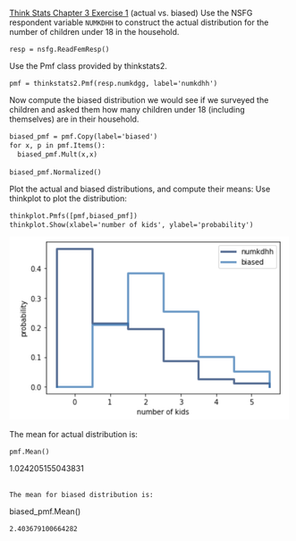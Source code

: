 [Think Stats Chapter 3 Exercise 1](http://greenteapress.com/thinkstats2/html/thinkstats2004.html#toc31) (actual vs. biased)
Use the NSFG respondent variable ```NUMKDHH``` to construct the actual distribution for the number of children under 18 in the household.
```
resp = nsfg.ReadFemResp()
```
Use the Pmf class provided by thinkstats2.
```
pmf = thinkstats2.Pmf(resp.numkdgg, label='numkdhh')
```

Now compute the biased distribution we would see if we surveyed the children and asked them how many children under 18 (including themselves) are in their household.
```
biased_pmf = pmf.Copy(label='biased')
for x, p in pmf.Items():
  biased_pmf.Mult(x,x)

biased_pmf.Normalized()
```

Plot the actual and biased distributions, and compute their means:
Use thinkplot to plot the distribution:
```
thinkplot.Pmfs([pmf,biased_pmf])
thinkplot.Show(xlabel='number of kids', ylabel='probability')
```
<img src="https://github.com/katiehuang1221/dsp/blob/master/img/Exercise3_1.png" width=500>

The mean for actual distribution is:
```
pmf.Mean()
```
1.024205155043831
```

The mean for biased distribution is:
```
biased_pmf.Mean()
```
2.403679100664282
